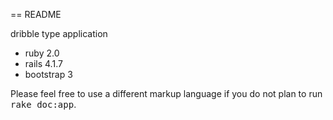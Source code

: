 == README

dribble type application 

* ruby 2.0
* rails 4.1.7
* bootstrap 3



Please feel free to use a different markup language if you do not plan to run
<tt>rake doc:app</tt>.
